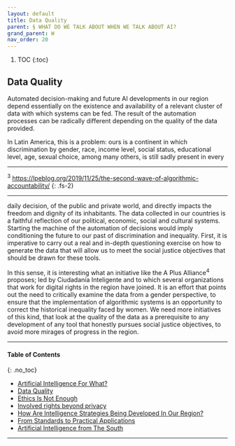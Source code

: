 ```yaml
---
layout: default
title: Data Quality
parent: § WHAT DO WE TALK ABOUT WHEN WE TALK ABOUT AI?  
grand_parent: W 
nav_order: 20 
---
```

<style>
.dont-break-out {
  /* These are technically the same, but use both */
  overflow-wrap: break-word;
  word-wrap: break-word;

     -ms-word-break: break-all;
  /* This is the dangerous one in WebKit, as it breaks things wherever */
  word-break: break-all;
  /* Instead use this non-standard one: */
  word-break: break-word;
}

.youtube-container {
    position: relative;
    width: 100%;
    height: 0;
    padding-bottom: 56.25%;
}
.youtube-video {
    position: absolute;
    top: 0;
    left: 0;
    width: 100%;
    height: 100%;
}

</style>

<div class="dont-break-out" markdown="1">

1. TOC
{:toc}

## Data Quality
Automated decision-making and future AI developments in our region depend essentially on the existence and availability of a relevant cluster of data with which systems can be fed. The result of the automation processes can be radically different depending on the quality of the data provided.

In Latin America, this is a problem: ours is a continent in which discrimination by gender, race, income level, social status, educational level, age, sexual choice, among many others, is still sadly present in every

***
<sup>3</sup> https://lpeblog.org/2019/11/25/the-second-wave-of-algorithmic-accountability/
{: .fs-2}
***

daily decision, of the public and private world, and directly impacts the freedom and dignity of its inhabitants. The data collected in our countries is a faithful reflection of our political, economic, social and cultural systems. Starting the machine of the automation of decisions would imply conditioning the future to our past of discrimination and inequality. First, it is imperative to carry out a real and in-depth questioning exercise on how to generate the data that will allow us to meet the social justice objectives that should be drawn for these tools.

In this sense, it is interesting what an initiative like the A Plus Alliance<sup>4</sup> proposes; led by Ciudadanía Inteligente and to which several organizations that work for digital rights in the region have joined. It is an effort that points out the need to critically examine the data from a gender perspective, to ensure that the implementation of algorithmic systems is an opportunity to correct the historical inequality faced by women. We need more initiatives of this kind, that look at the quality of the data as a prerequisite to any development of any tool that honestly pursues social justice objectives, to avoid more mirages of progress in the region.

***

#### Table of Contents
{: .no_toc}

<ul><li> <a href="/docs/W/WHAT-DO-WE-TALK-ABOUT-WHEN-WE-TALK-ABOUT-AI-1/">Artificial Intelligence For What?</a></li><li> <a href="/docs/W/WHAT-DO-WE-TALK-ABOUT-WHEN-WE-TALK-ABOUT-AI-2/">Data Quality</a></li><li> <a href="/docs/W/WHAT-DO-WE-TALK-ABOUT-WHEN-WE-TALK-ABOUT-AI-3/">Ethics Is Not Enough</a></li><li> <a href="/docs/W/WHAT-DO-WE-TALK-ABOUT-WHEN-WE-TALK-ABOUT-AI-4/">Involved rights beyond privacy</a></li><li> <a href="/docs/W/WHAT-DO-WE-TALK-ABOUT-WHEN-WE-TALK-ABOUT-AI-5/">How Are Intelligence Strategies Being Developed In Our Region?</a></li><li> <a href="/docs/W/WHAT-DO-WE-TALK-ABOUT-WHEN-WE-TALK-ABOUT-AI-6/">From Standards to Practical Applications</a></li><li> <a href="/docs/W/WHAT-DO-WE-TALK-ABOUT-WHEN-WE-TALK-ABOUT-AI-7/">Artificial Intelligence from The South</a></li></ul>

***

</div>
